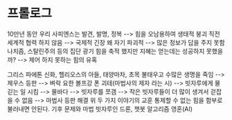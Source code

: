 # 프롤로그

10만년 동안 우리 사피엔스는 발견, 발명, 정복 --> 힘을 오남용하여 생태적 붕괴 직전
세계적 협력 하지 않음 --> 국제적 긴장
왜 자기 파괴적 --> 많은 정보가 답을 주지 못함
나치즘, 스탈린주의 등의 집단 광기
힘을 축적 했지만 지혜는 얻는데는 성공하지 못했을까? --> 제어 하지 못하는 힘의 유혹

그리스 파에톤 신화, 헬리오스의 아들, 태양마차, 초목 불태우고  수많은 생명을 죽임 --> 제우스 등판 --> 벼락
요한 볼프강 폰 괴테(마법사의 제자 라는 시) --> 빗자루에게 물 긷는 일 시킴 --> 물바다 --> 
빗자루를 쪼갬 --> 작은 빗자루들이 더 많이 생겨서 걷잡을 수 없음 --> 마법사 등판 해결
위 두 가지 이야기의 교훈 통제할 수 없는 힘을 함부로 불러내면 안된다. 
기후 문제와 마법 빗자루인 드론, 챗봇 알고리즘 영혼(AI)
 
